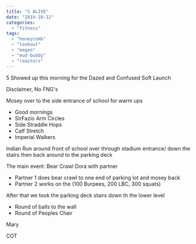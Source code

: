 ```yaml
---
title: "5 ALIVE"
date: "2019-10-12"
categories: 
  - "fitness"
tags: 
  - "honeycomb"
  - "lookout"
  - "magoo"
  - "mud-buddy"
  - "roasters"
---
```


5 Showed up this morning for the Dazed and Confused Soft Launch

Disclaimer, No FNG's

Mosey over to the side entrance of school for warm ups

- Good mornings
- SirFazio Arm Circles
- Side Straddle Hops
- Calf Stretch
- Imperial Walkers

Indian Run around front of school over through stadium entrance/ down the stairs then back around to the parking deck

The main event: Bear Crawl Dora with partner

- Partner 1 does bear crawl to one end of parking lot and mosey back
- Partner 2 works on the (100 Burpees, 200 LBC, 300 squats)

After that we took the parking deck stairs down th the lower level

- Round of balls to the wall
- Round of Peoples Chair

Mary

COT
